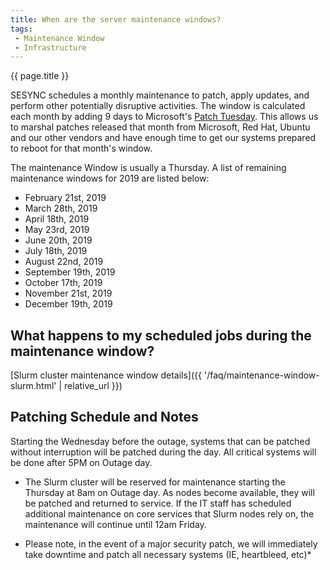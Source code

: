 ```yaml
---
title: When are the server maintenance windows?
tags:
 - Maintenance Window
 - Infrastructure
---
```


{{ page.title }}

SESYNC schedules a monthly maintenance to patch, apply updates, and perform other potentially disruptive activities. 
The window is calculated each month by adding 9 days to Microsoft's [Patch Tuesday](http://en.wikipedia.org/wiki/Patch_Tuesday). 
This allows us to marshal patches released that month from Microsoft, Red Hat, Ubuntu and our other vendors and have enough time
to get our systems prepared to reboot for that month's window.

The maintenance Window is usually a Thursday. A list of remaining maintenance windows for 2019 are listed below:

* February 21st, 2019
* March 28th, 2019
* April 18th, 2019
* May 23rd, 2019
* June 20th, 2019
* July 18th, 2019
* August 22nd, 2019
* September 19th, 2019
* October 17th, 2019
* November 21st, 2019
* December 19th, 2019

## What happens to my scheduled jobs during the maintenance window?

[Slurm cluster maintenance window details]({{ '/faq/maintenance-window-slurm.html' | relative_url }})

## Patching Schedule and Notes

Starting the Wednesday before the outage, systems that can be patched without interruption will be patched during the day. All critical systems will be done after 5PM on Outage day.

* The Slurm cluster will be reserved for maintenance starting the Thursday at 8am on Outage day. As nodes become available, they will be patched and returned to service. If the IT staff has scheduled additional maintenance on core services that Slurm nodes rely on, the maintenance will continue until 12am Friday.


* Please note, in the event of a major security patch, we will immediately take downtime and patch all necessary systems (IE, heartbleed, etc)*
